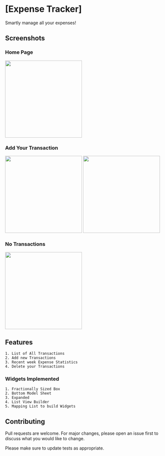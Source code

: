 # [Expense Tracker]
Smartly manage all your expenses!

## Screenshots
### Home Page
<img src="https://user-images.githubusercontent.com/71957235/120063725-327aee80-c086-11eb-8ffd-d40a69ae646b.png" width=250>

### Add Your Transaction
<img src="https://user-images.githubusercontent.com/71957235/120063813-b3d28100-c086-11eb-97de-81c85b460017.png" width=250>   <img src="https://user-images.githubusercontent.com/71957235/120063815-b59c4480-c086-11eb-8427-c9fa6c12dc2f.png" width=250>

### No Transactions
<img src="https://user-images.githubusercontent.com/71957235/120063861-eed4b480-c086-11eb-9145-89da7d16f46e.png" width=250>

## Features
```
1. List of All Transactions
2. Add new Transactions
3. Recent week Expense Statistics
4. Delete your Transactions
```
### Widgets Implemented
```
1. Fractionally Sized Box
2. Bottom Model Sheet
3. Expanded
4. List View Builder
5. Mapping List to build Widgets
```

## Contributing
Pull requests are welcome. For major changes, please open an issue first to discuss what you would like to change.

Please make sure to update tests as appropriate.
